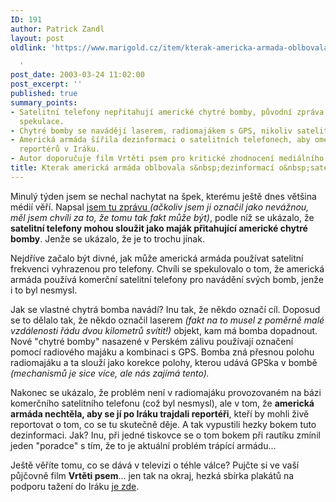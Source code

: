 ```yaml
---
ID: 191
author: Patrick Zandl
layout: post
oldlink: 'https://www.marigold.cz/item/kterak-americka-armada-oblbovala-s-dezinformaci-o-satelitnich-telefonech

  '
post_date: 2003-03-24 11:02:00
post_excerpt: ''
published: true
summary_points:
- Satelitní telefony nepřitahují americké chytré bomby, původní zpráva byla nevážná
  spekulace.
- Chytré bomby se navádějí laserem, radiomajákem s GPS, nikoliv satelitními telefony.
- Americká armáda šířila dezinformaci o satelitních telefonech, aby omezila pohyb
  reportérů v Iráku.
- Autor doporučuje film Vrtěti psem pro kritické zhodnocení mediálního obrazu války.
title: Kterak americká armáda oblbovala s&nbsp;dezinformací o&nbsp;satelitních telefonech
---
```


<p>
Minulý týden jsem se nechal nachytat na špek, kterému ještě dnes většina médií věří. Napsal <A href="#">jsem tu zprávu </A><EM>(ačkoliv jsem ji označil jako nevážnou, měl jsem chvíli za to, že tomu tak fakt může být)</EM>, podle níž se ukázalo, že <STRONG>satelitní telefony mohou sloužit jako maják přitahující americké chytré bomby</STRONG>. Jenže se ukázalo, že je to trochu jinak.</p>

<p>
Nejdříve začalo být divné, jak může americká armáda používat satelitní frekvenci vyhrazenou pro telefony. Chvíli se spekulovalo o tom, že americká armáda používá komerční satelitní telefony pro navádění svých bomb, jenže i to byl nesmysl. </p>

<p>
Jak se vlastné chytrá bomba navádí? Inu tak, že někdo označí cíl. Doposud se to dělalo tak, že někdo označil laserem <EM>(fakt na to musel z poměrně malé vzdálenosti řádu dvou kilometrů svítit!)</EM> objekt, kam má bomba dopadnout. Nové "chytré bomby" nasazené v Perském zálivu používají označení pomocí radiového majáku a kombinaci s GPS. Bomba zná přesnou polohu radiomajáku a ta slouží jako korekce polohy, kterou udává GPSka v bombě <EM>(mechanismů je sice více, ale nás zajímá tento).</EM> </p>

<p>
Nakonec se ukázalo, že problém není v radiomajáku provozovaném na bázi komerčního satelitního telefonu (což byl nesmysl), ale v tom, že <STRONG>americká armáda nechtěla, aby se jí po Iráku trajdali reportéři</STRONG>, kteří by mohli živě reportovat o tom, co se tu skutečně děje. A tak vypustili hezky bokem tuto dezinformaci. Jak? Inu, při jedné tiskovce se o tom bokem při rautíku&#160;zmínil jeden "poradce" s tím, že to je aktuální problém trápící armádu...</p>

<p>
Ještě věříte tomu, co se dává v televizi o téhle válce? Pujčte si ve vaší půjčovně film <STRONG>Vrtěti psem</STRONG>... jen tak na okraj, hezká sbírka plakátů na podporu tažení do Iráku <A href="http://www.cafeshops.com/warposter" target=_blank>je zde</A>.</p>